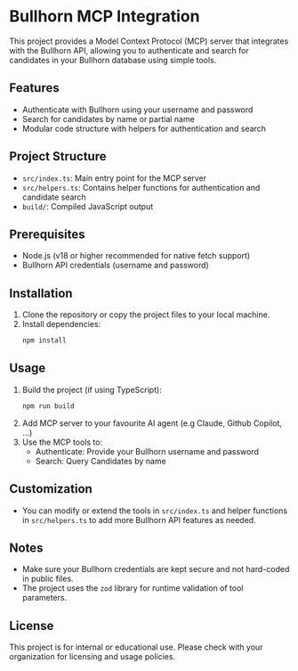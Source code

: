 # Bullhorn MCP Integration

This project provides a Model Context Protocol (MCP) server that integrates with the Bullhorn API, allowing you to authenticate and search for candidates in your Bullhorn database using simple tools.

## Features
- Authenticate with Bullhorn using your username and password
- Search for candidates by name or partial name
- Modular code structure with helpers for authentication and search

## Project Structure
- `src/index.ts`: Main entry point for the MCP server
- `src/helpers.ts`: Contains helper functions for authentication and candidate search
- `build/`: Compiled JavaScript output

## Prerequisites
- Node.js (v18 or higher recommended for native fetch support)
- Bullhorn API credentials (username and password)

## Installation
1. Clone the repository or copy the project files to your local machine.
2. Install dependencies:
   ```sh
   npm install
   ```

## Usage
1. Build the project (if using TypeScript):
   ```sh
   npm run build
   ```
2. Add MCP server to your favourite AI agent (e.g Claude, Github Copilot, ...)
3. Use the MCP tools to:
   - Authenticate: Provide your Bullhorn username and password
   - Search: Query Candidates by name

## Customization
- You can modify or extend the tools in `src/index.ts` and helper functions in `src/helpers.ts` to add more Bullhorn API features as needed.

## Notes
- Make sure your Bullhorn credentials are kept secure and not hard-coded in public files.
- The project uses the `zod` library for runtime validation of tool parameters.

## License
This project is for internal or educational use. Please check with your organization for licensing and usage policies.
